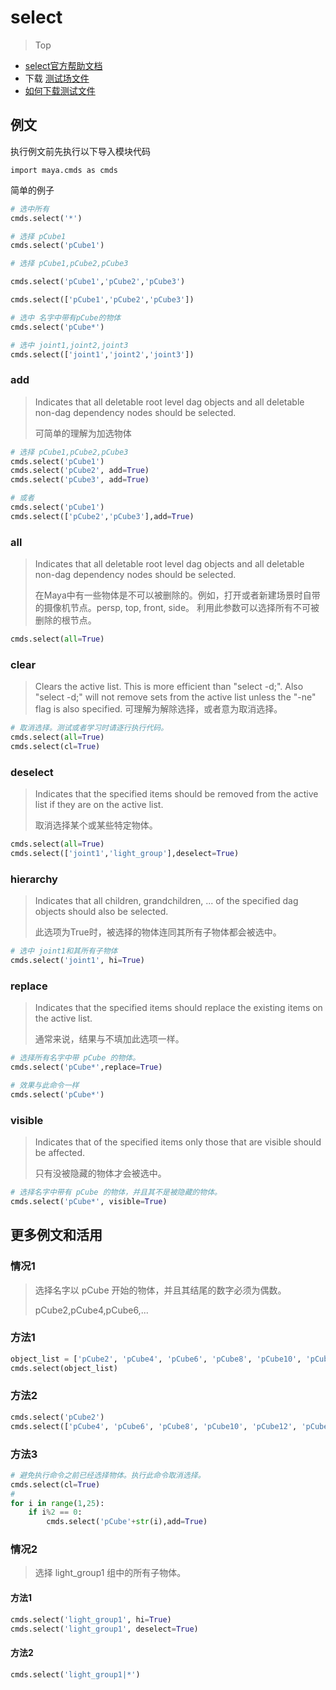 # select

> Top
* [select官方帮助文档](https://help.autodesk.com/cloudhelp/2023/CHS/Maya-Tech-Docs/CommandsPython/select.html)
* 下载 [测试场文件](../resource/select_sample.mb)
* [如何下载测试文件](如何下载场景文件.md)

## 例文

执行例文前先执行以下导入模块代码
```pycon
import maya.cmds as cmds
```

简单的例子

```python
# 选中所有
cmds.select('*')

# 选择 pCube1
cmds.select('pCube1')

# 选择 pCube1,pCube2,pCube3

cmds.select('pCube1','pCube2','pCube3')

cmds.select(['pCube1','pCube2','pCube3'])

# 选中 名字中带有pCube的物体
cmds.select('pCube*')
```

```python
# 选中 joint1,joint2,joint3
cmds.select(['joint1','joint2','joint3'])
```

### add

> Indicates that all deletable root level dag objects and all deletable non-dag dependency nodes should be selected.
>
> 可简单的理解为加选物体

```python
# 选择 pCube1,pCube2,pCube3
cmds.select('pCube1')
cmds.select('pCube2', add=True)
cmds.select('pCube3', add=True)

# 或者
cmds.select('pCube1')
cmds.select(['pCube2','pCube3'],add=True)
```

### all

> Indicates that all deletable root level dag objects and all deletable non-dag dependency nodes should be selected.
> 
> 在Maya中有一些物体是不可以被删除的。例如，打开或者新建场景时自带的摄像机节点。persp, top, front, side。
> 利用此参数可以选择所有不可被删除的根节点。

```python
cmds.select(all=True)
```

### clear

> Clears the active list. This is more efficient than "select -d;". Also "select -d;" will not remove sets from the active list unless the "-ne" flag is also specified.
> 可理解为解除选择，或者意为取消选择。

```python
# 取消选择。测试或者学习时请逐行执行代码。
cmds.select(all=True)
cmds.select(cl=True)
```

### deselect
> Indicates that the specified items should be removed from the active list if they are on the active list.
> 
> 取消选择某个或某些特定物体。

```python
cmds.select(all=True)
cmds.select(['joint1','light_group'],deselect=True)
```


### hierarchy
> Indicates that all children, grandchildren, ... of the specified dag objects should also be selected.
> 
> 此选项为True时，被选择的物体连同其所有子物体都会被选中。

```python
# 选中 joint1和其所有子物体
cmds.select('joint1', hi=True)
```

### replace
> Indicates that the specified items should replace the existing items on the active list.
> 
> 通常来说，结果与不填加此选项一样。

```python
# 选择所有名字中带 pCube 的物体。
cmds.select('pCube*',replace=True)

# 效果与此命令一样
cmds.select('pCube*')
```

### visible
> Indicates that of the specified items only those that are visible should be affected.
> 
> 只有没被隐藏的物体才会被选中。

```python
# 选择名字中带有 pCube 的物体，并且其不是被隐藏的物体。
cmds.select('pCube*', visible=True)
```


## 更多例文和活用

### 情况1

> 选择名字以 pCube 开始的物体，并且其结尾的数字必须为偶数。
> 
> pCube2,pCube4,pCube6,...

### 方法1
```python
object_list = ['pCube2', 'pCube4', 'pCube6', 'pCube8', 'pCube10', 'pCube12', 'pCube14', 'pCube16', 'pCube18', 'pCube20', 'pCube22', 'pCube24']
cmds.select(object_list)
```

### 方法2
```python
cmds.select('pCube2')
cmds.select(['pCube4', 'pCube6', 'pCube8', 'pCube10', 'pCube12', 'pCube14', 'pCube16', 'pCube18', 'pCube20', 'pCube22', 'pCube24'],add=True)
```

### 方法3
```python
# 避免执行命令之前已经选择物体。执行此命令取消选择。
cmds.select(cl=True)
# 
for i in range(1,25):
    if i%2 == 0:
        cmds.select('pCube'+str(i),add=True)
```

### 情况2
> 选择 light_group1 组中的所有子物体。

#### 方法1
```python
cmds.select('light_group1', hi=True)
cmds.select('light_group1', deselect=True)
```

#### 方法2
```python
cmds.select('light_group1|*')
```






